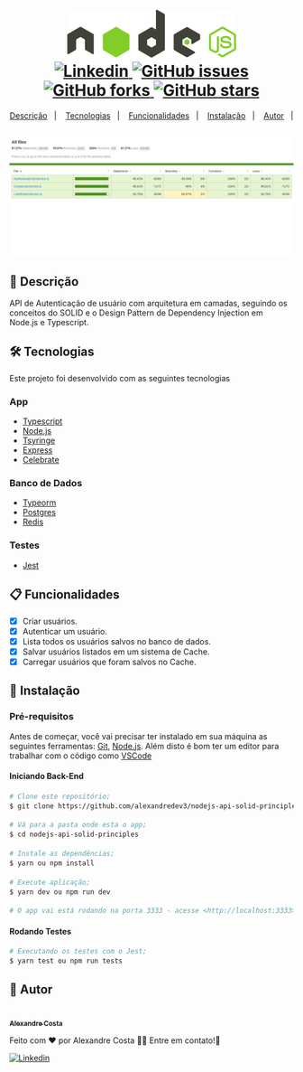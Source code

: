 <h1 align="center">
  <img width="300px" src="./.github/assets/nodejs-icon.svg" />
  <br />
  <a href="https://www.linkedin.com/in/alexandre-costa-401699199">
    <img alt="Linkedin" src="https://img.shields.io/badge/-Alexandre%20Costa-29B6D1?label=Linkedin&logo=linkedin&style=flat-square">
  </a>
  <a href="https://github.com/alexandredev3/Node.js-API-solid-principles/issues">
    <img alt="GitHub issues" src="https://img.shields.io/github/issues/alexandredev3/linkedin-clone?color=29B6D1&style=flat-square">
  </a>
  <a href="https://github.com/alexandredev3/linkedin-clone//network">
    <img alt="GitHub forks" src="https://img.shields.io/github/forks/alexandredev3/Node.js-API-solid-principles?color=29B6D1&style=flat-square">
  </a>
  <a href="https://github.com/alexandredev3/linkedin-clone//stargazers">
    <img alt="GitHub stars" src="https://img.shields.io/github/stars/alexandredev3/Node.js-API-solid-principles?color=29B6D1&style=flat-square">
  </a>
</h1>
<p align="center">
  <a href="#page_facing_up-descrição">Descrição</a>&nbsp;&nbsp;&nbsp;|&nbsp;&nbsp;&nbsp;
  <a href="#-tecnologias">Tecnologias</a>&nbsp;&nbsp;&nbsp;|&nbsp;&nbsp;&nbsp;
    <a href="#clipboard-Funcionalidades">Funcionalidades</a>&nbsp;&nbsp;&nbsp;|&nbsp;&nbsp;&nbsp;
  <a href="#closed_book-instalação">Instalação</a>&nbsp;&nbsp;&nbsp;|&nbsp;&nbsp;&nbsp;
  <a href="#man-Autor">Autor</a>&nbsp;&nbsp;&nbsp;|&nbsp;&nbsp;&nbsp;
</p>

<img src="./.github/assets/coverage.png" />

## :page_facing_up: Descrição
API de Autenticação de usuário com arquitetura em camadas, seguindo os conceitos do SOLID e o Design Pattern de Dependency Injection em Node.js e Typescript.

## 🛠 Tecnologias
Este projeto foi desenvolvido com as seguintes tecnologias
### App
  - [Typescript](https://www.typescriptlang.org/)
  - [Node.js](https://nodejs.org/)
  - [Tsyringe](https://github.com/microsoft/tsyringe)
  - [Express](https://expressjs.com/pt-br/)
  - [Celebrate](https://github.com/arb/celebrate)
 
### Banco de Dados
  - [Typeorm](https://typeorm.io/#/)
  - [Postgres](https://www.postgresql.org/)
  - [Redis](https://redis.io/)
  
### Testes
  - [Jest](https://jestjs.io/)
  
## :clipboard: Funcionalidades
  - [x] Criar usuários.
  - [x] Autenticar um usuário.
  - [x] Lista todos os usuários salvos no banco de dados.
  - [x] Salvar usuários listados em um sistema de Cache.
  - [x] Carregar usuários que foram salvos no Cache.
 
## :closed_book: Instalação

### Pré-requisitos
Antes de começar, você vai precisar ter instalado em sua máquina as seguintes ferramentas:
[Git](https://git-scm.com), [Node.js](https://nodejs.org/en/).
Além disto é bom ter um editor para trabalhar com o código como [VSCode](https://code.visualstudio.com/)

#### Iniciando Back-End
  ```bash
  # Clone este repositório;
  $ git clone https://github.com/alexandredev3/nodejs-api-solid-principles.git

  # Vá para a pasta onde esta o app;
  $ cd nodejs-api-solid-principles

  # Instale as dependências;
  $ yarn ou npm install

  # Execute aplicação;
  $ yarn dev ou npm run dev

  # O app vai está rodando na porta 3333 - acesse <http://localhost:3333>
  ```
  
#### Rodando Testes
  ```bash
  # Executando os testes com o Jest;
  $ yarn test ou npm run tests
  ```
  
## :man: Autor

<a href="https://github.com/alexandredev3/">
 <img src="https://avatars0.githubusercontent.com/u/61118233?s=400&u=37870397a9363ce5e768975c05e95a5f5d323ca1&v=4" width="70px;" alt=""/>
 <br />
 <sub><b>Alexandre Costa</b></sub>
</a>


Feito com ❤️ por Alexandre Costa :wave::wave: Entre em contato!🚀

<a href="https://www.linkedin.com/in/alexandre-costa-401699199">
  <img alt="Linkedin" src="https://img.shields.io/badge/-Alexandre%20Costa-9871F5?label=Linkedin&logo=linkedin&style=flat-square">
</a>

